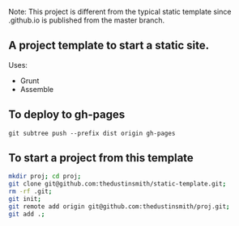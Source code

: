 Note:
This project is different from the typical static template since <username>.github.io is published from the master branch.

A project template to start a static site.
---

Uses:
* Grunt
* Assemble

To deploy to gh-pages
---
```
git subtree push --prefix dist origin gh-pages
```

To start a project from this template
---
```bash
mkdir proj; cd proj;
git clone git@github.com:thedustinsmith/static-template.git;
rm -rf .git;
git init;
git remote add origin git@github.com:thedustinsmith/proj.git;
git add .;
```